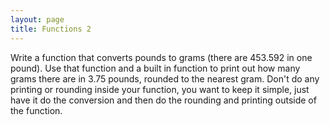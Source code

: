 ```yaml
---
layout: page
title: Functions 2
---
```


Write a function that converts pounds to grams (there are 453.592 in one
pound). Use that function and a built in function to print out how many
grams there are in 3.75 pounds, rounded to the nearest gram. Don't do
any printing or rounding inside your function, you want to keep it
simple, just have it do the conversion and then do the rounding and
printing outside of the function.

